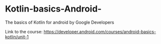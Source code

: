 # Kotlin-basics-Android-
The basics of Kotlin for android by Google Developers 

Link to the course: https://developer.android.com/courses/android-basics-kotlin/unit-1
